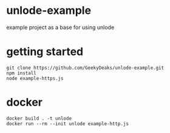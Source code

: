 # unlode-example

example project as a base for using unlode

# getting started

    git clone https://github.com/GeekyDeaks/unlode-example.git
    npm install
    node example-https.js

# docker

    docker build . -t unlode
    docker run --rm --init unlode example-http.js